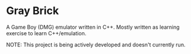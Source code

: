 # Gray Brick

A Game Boy (DMG) emulator written in C++. Mostly written as learning exercise to learn C++/emulation.

NOTE: This project is being actively developed and doesn't currently run.